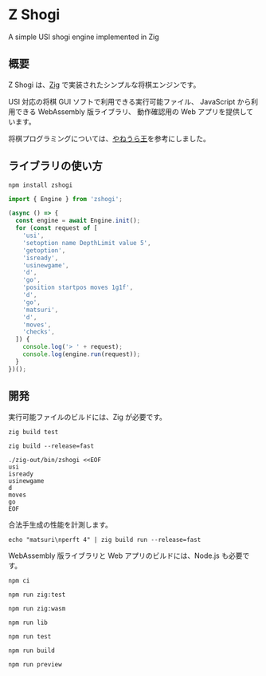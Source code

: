 # Z Shogi

A simple USI shogi engine implemented in Zig

## 概要

Z Shogi は、[Zig](https://ziglang.org/) で実装されたシンプルな将棋エンジンです。

USI 対応の将棋 GUI ソフトで利用できる実行可能ファイル、
JavaScript から利用できる WebAssembly 版ライブラリ、
動作確認用の Web アプリを提供しています。

将棋プログラミングについては、[やねうら王](https://github.com/yaneurao/YaneuraOu)を参考にしました。

## ライブラリの使い方

```
npm install zshogi
```

```js
import { Engine } from 'zshogi';

(async () => {
  const engine = await Engine.init();
  for (const request of [
    'usi',
    'setoption name DepthLimit value 5',
    'getoption',
    'isready',
    'usinewgame',
    'd',
    'go',
    'position startpos moves 1g1f',
    'd',
    'go',
    'matsuri',
    'd',
    'moves',
    'checks',
  ]) {
    console.log('> ' + request);
    console.log(engine.run(request));
  }
})();
```

## 開発

実行可能ファイルのビルドには、Zig が必要です。

```
zig build test
```

```
zig build --release=fast
```

```
./zig-out/bin/zshogi <<EOF
usi
isready
usinewgame
d
moves
go
EOF
```

合法手生成の性能を計測します。

```
echo "matsuri\nperft 4" | zig build run --release=fast
```

WebAssembly 版ライブラリと Web アプリのビルドには、Node.js も必要です。

```
npm ci
```

```
npm run zig:test
```

```
npm run zig:wasm
```

```
npm run lib
```

```
npm run test
```

```
npm run build
```

```
npm run preview
```
